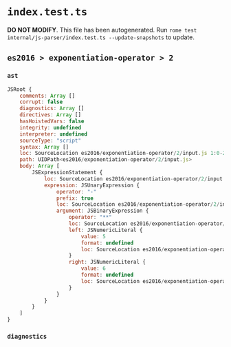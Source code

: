 # `index.test.ts`

**DO NOT MODIFY**. This file has been autogenerated. Run `rome test internal/js-parser/index.test.ts --update-snapshots` to update.

## `es2016 > exponentiation-operator > 2`

### `ast`

```javascript
JSRoot {
	comments: Array []
	corrupt: false
	diagnostics: Array []
	directives: Array []
	hasHoistedVars: false
	integrity: undefined
	interpreter: undefined
	sourceType: "script"
	syntax: Array []
	loc: SourceLocation es2016/exponentiation-operator/2/input.js 1:0-2:0
	path: UIDPath<es2016/exponentiation-operator/2/input.js>
	body: Array [
		JSExpressionStatement {
			loc: SourceLocation es2016/exponentiation-operator/2/input.js 1:0-1:10
			expression: JSUnaryExpression {
				operator: "-"
				prefix: true
				loc: SourceLocation es2016/exponentiation-operator/2/input.js 1:0-1:9
				argument: JSBinaryExpression {
					operator: "**"
					loc: SourceLocation es2016/exponentiation-operator/2/input.js 1:2-1:8
					left: JSNumericLiteral {
						value: 5
						format: undefined
						loc: SourceLocation es2016/exponentiation-operator/2/input.js 1:2-1:3
					}
					right: JSNumericLiteral {
						value: 6
						format: undefined
						loc: SourceLocation es2016/exponentiation-operator/2/input.js 1:7-1:8
					}
				}
			}
		}
	]
}
```

### `diagnostics`

```

```
